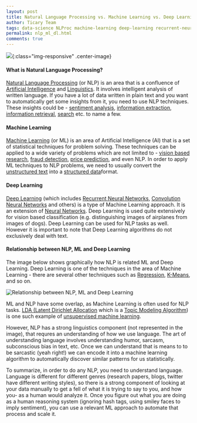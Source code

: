 ```yaml
---
layout: post
title: Natural Language Processing vs. Machine Learning vs. Deep Learning
author: Ticary Team
tags: data-science NLProc machine-learning deep-learning recurrent-neural-networks
permalink: nlp_ml_dl.html
comments: true
---
```


![](https://cdn-images-1.medium.com/max/2000/1*DcHlT-ImdvYaJZL7LWDUUA.jpeg){:class="img-responsive" .center-image}

#### What is Natural Language Processing?

[Natural Language Processing](https://en.wikipedia.org/wiki/Natural_language_processing) (or NLP) is an area that is a confluence of [Artificial Intelligence](https://en.wikipedia.org/wiki/Artificial_intelligence) and [Linguistics](https://en.wikipedia.org/wiki/Linguistics). It involves intelligent analysis of written language. If you have a lot of data written in plain text and you want to automatically get some insights from it, you need to use NLP techniques. These insights could be - [sentiment analysis](https://en.wikipedia.org/wiki/Sentiment_analysis), [information extraction](https://en.wikipedia.org/wiki/Information_extraction), [information retrieval](https://en.wikipedia.org/wiki/Information_retrieval), [search](https://en.wikipedia.org/wiki/Search_algorithm) etc. to name a few.

<!--more-->

#### Machine Learning

[Machine Learning](https://en.wikipedia.org/wiki/Machine_learning) (or ML) is an area of Artificial Intelligence (AI) that is a set of statistical techniques for problem solving. These techniques can be applied to a wide variety of problems which are not limited to - [vision based research](https://en.wikipedia.org/wiki/Computer_vision), [fraud detection](https://en.wikipedia.org/wiki/Fraud#Detection), [price prediction](https://en.wikipedia.org/wiki/Prediction), and even NLP. In order to apply ML techniques to NLP problems, we need to usually convert the [unstructured text](https://en.wikipedia.org/wiki/Unstructured_data) into a [structured data](https://brightplanet.com/2012/06/structured-vs-unstructured-data/)format.

#### Deep Learning

[Deep Learning](http://deeplearning.net/) (which includes [Recurrent Neural Networks](https://en.wikipedia.org/wiki/Recurrent_neural_network), [Convolution Neural Networks](https://ujjwalkarn.me/2016/08/11/intuitive-explanation-convnets/) and others) is a type of Machine Learning approach. It is an extension of [Neural Networks](https://en.wikipedia.org/wiki/Artificial_neural_network). Deep Learning is used quite extensively for vision based classification (e.g. distinguishing images of airplanes from images of dogs). Deep Learning can be used for NLP tasks as well. However it is important to note that Deep Learning algorithms do not exclusively deal with text.

#### Relationship between NLP, ML and Deep Learning

The image below shows graphically how NLP is related ML and Deep Learning. Deep Learning is one of the techniques in the area of Machine Learning - there are several other techniques such as [Regression](https://en.wikipedia.org/wiki/Regression_analysis), [K-Means](https://www.coursera.org/learn/machine-learning/lecture/93VPG/k-means-algorithm), and so on.

![Relationship between NLP, ML and Deep Learning](http://rutumulkar.com/public/images/blog/nlp-ml.png)

ML and NLP have some overlap, as Machine Learning is often used for NLP tasks. [LDA (Latent Dirichlet Allocation](****) which is a [Topic Modeling Algorithm](https://en.wikipedia.org/wiki/Topic_model)) is one such example of [unsupervised machine learning](https://en.wikipedia.org/wiki/Unsupervised_learning).

However, NLP has a strong linguistics component (not represented in the image), that requres an understanding of how we use language. The art of understanding language involves understanding humor, sarcasm, subconscious bias in text, etc. Once we can understand that is means to to be sarcastic (yeah right!) we can encode it into a machine learning algorithm to automatically discover similar patterns for us statistically.

To summarize, in order to do any NLP, you need to understand language. Language is different for different genres (research papers, blogs, twitter have different writing styles), so there is a strong component of looking at your data manually to get a fell of what it is trying to say to you, and how you- as a human would analyze it. Once you figure out what you are doing as a human reasoning system (ignoring hash tags, using smiley faces to imply sentiment), you can use a relevant ML approach to automate that process and scale it.
